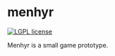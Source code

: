 # menhyr

[![LGPL license](https://img.shields.io/badge/license-LGPL3-blue.svg)](https://github.com/plsNoDeadlock/orionPlusPlus/blob/master/LICENSE)

Menhyr is a small game prototype.
